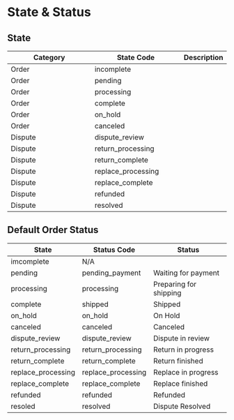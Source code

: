 # State & Status

## State&#x20;

<table><thead><tr><th width="205.6885928393006">Category</th><th width="200.33333333333331">State Code</th><th>Description</th></tr></thead><tbody><tr><td>Order</td><td>incomplete</td><td></td></tr><tr><td>Order</td><td>pending</td><td></td></tr><tr><td>Order</td><td>processing</td><td></td></tr><tr><td>Order</td><td>complete</td><td></td></tr><tr><td>Order</td><td>on_hold</td><td></td></tr><tr><td>Order</td><td>canceled</td><td></td></tr><tr><td>Dispute</td><td>dispute_review</td><td></td></tr><tr><td>Dispute</td><td>return_processing</td><td></td></tr><tr><td>Dispute</td><td>return_complete</td><td></td></tr><tr><td>Dispute</td><td>replace_processing</td><td></td></tr><tr><td>Dispute</td><td>replace_complete</td><td></td></tr><tr><td>Dispute</td><td>refunded</td><td></td></tr><tr><td>Dispute</td><td>resolved</td><td></td></tr></tbody></table>

## Default Order Status

| State               | Status Code         | Status                 |
| ------------------- | ------------------- | ---------------------- |
| imcomplete          | N/A                 |                        |
| pending             | pending\_payment    | Waiting for payment    |
| processing          | processing          | Preparing for shipping |
| complete            | shipped             | Shipped                |
| on\_hold            | on\_hold            | On Hold                |
| canceled            | canceled            | Canceled               |
| dispute\_review     | dispute\_review     | Dispute in review      |
| return\_processing  | return\_processing  | Return in progress     |
| return\_complete    | return\_complete    | Return finished        |
| replace\_processing | replace\_processing | Replace in progress    |
| replace\_complete   | replace\_complete   | Replace finished       |
| refunded            | refunded            | Refunded               |
| resoled             | resolved            | Dispute Resolved       |
